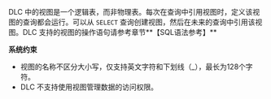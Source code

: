 DLC 中的视图是一个逻辑表，而非物理表。每次在查询中引用视图时，定义该视图的查询都会运行。可以从 `SELECT` 查询创建视图，然后在未来的查询中引用该视图。DLC 支持的视图的操作语句请参考章节**【SQL语法参考】**

**系统约束**
- 视图的名称不区分大小写，仅支持英文字符和下划线（\_），最长为128个字符。
- DLC 不支持使用视图管理数据的访问权限。

